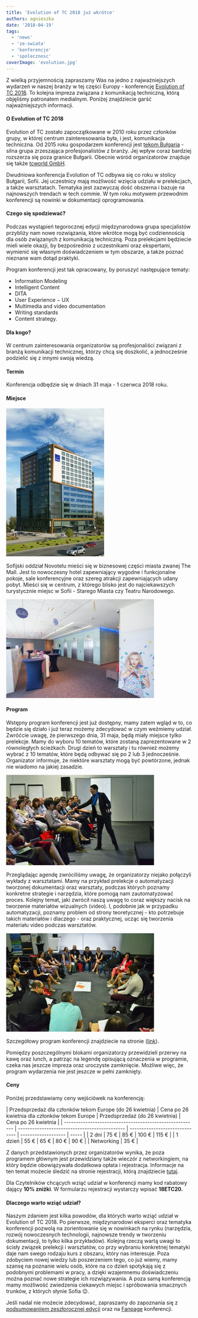 ```yaml
---
title: 'Evolution of TC 2018 już wkrótce'
authors: agnieszka
date: '2018-04-19'
tags:
  - 'news'
  - 'ze-swiata'
  - 'konferencje'
  - 'spolecznosc'
coverImage: 'evolution.jpg'
---
```


Z wielką przyjemnością zapraszamy Was na jedno z najważniejszych wydarzeń w
naszej branży w tej części Europy - konferencję
[Evolution of TC 2018](https://evolution-of-tc.com/). To kolejna impreza
związana z komunikacją techniczną, którą objęliśmy patronatem medialnym. Poniżej
znajdziecie garść najważniejszych informacji.

<!--truncate-->

#### O Evolution of TC 2018

Evolution of TC zostało zapoczątkowane w 2010 roku przez członków grupy, w
której centrum zainteresowania była, i jest, komunikacja techniczna. Od 2015
roku gospodarzem konferencji jest
[tekom Bułgaria](http://www.technical-communication.org/bg/technical-communication-bulgaria.html) -
silna grupa zrzeszająca profesjonalistów z branży. Jej wpływ coraz bardziej
rozszerza się poza granice Bułgarii. Obecnie wśród organizatorów znajduje się
także [tcworld GmbH](http://www.tcworld.info/footer/about-tcworld/).

Dwudniowa konferencja Evolution of TC odbywa się co roku w stolicy Bułgarii,
Sofii. Jej uczestnicy mają możliwość wzięcia udziału w prelekcjach, a także
warsztatach. Tematyka jest zazwyczaj dość obszerna i bazuje na najnowszych
trendach w tech commie. W tym roku motywem przewodnim konferencji są nowinki w
dokumentacji oprogramowania.

#### Czego się spodziewać?

Podczas wystąpień tegorocznej edycji międzynarodowa grupa specjalistów przybliży
nam nowe rozwiązania, które wkrótce mogą być codziennością dla osób związanych z
komunikacją techniczną. Poza prelekcjami będziecie mieli wiele okazji, by
bezpośrednio z uczestnikami oraz ekspertami, wymienić się własnym doświadczeniem
w tym obszarze, a także poznać nieznane wam dotąd praktyki.

Program konferencji jest tak opracowany, by poruszyć następujące tematy:

- Information Modeling
- Intelligent Content
- DITA
- User Experience − UX
- Multimedia and video documentation
- Writing standards
- Content strategy.

#### Dla kogo?

W centrum zainteresowania organizatorów są profesjonaliści związani z branżą
komunikacji technicznej, którzy chcą się doszkolić, a jednocześnie podzielić się
z innymi swoją wiedzą.

#### Termin

Konferencja odbędzie się w dniach 31 maja - 1 czerwca 2018 roku.

#### Miejsce

![](images/csm_2018-03-06_Novotel_Sofia_660_pix_b6b3dadeb5-e1523802045908.jpg)

Sofijski oddział Novotelu mieści się w biznesowej części miasta zwanej The Mall.
Jest to nowoczesny hotel zapewniający wygodne i funkcjonalne pokoje, sale
konferencyjne oraz szereg atrakcji zapewniających udany pobyt. Mieści się w
centrum, z którego blisko jest do najciekawszych turystycznie miejsc w Sofii -
Starego Miasta czy Teatru Narodowego.

![](images/csm_2018-03-06_Novotel_Mezzanine_800_pix_3ec94ccde1-e1523802078951.jpg)

#### Program

Wstępny program konferencji jest już dostępny, mamy zatem wgląd w to, co będzie
się działo i już teraz możemy zdecydować w czym weźmiemy udział. Zwróćcie uwagę,
że pierwszego dnia, 31 maja, będą miały miejsce tylko prelekcje. Mamy do wyboru
10 tematów, które zostaną zaprezentowane w 2 równoległych ścieżkach. Drugi dzień
to warsztaty i tu również możemy wybrać z 10 tematów, które będą odbywać się po
2 lub 3 jednocześnie. Organizator informuje, że niektóre warsztaty mogą być
powtórzone, jednak nie wiadomo na jakiej zasadzie.

![](images/csm_2017-06-20_Leah-Guren_d0e23b5b4a-e1523802098503.jpg)

Przeglądając agendę zwróciliśmy uwagę, że organizatorzy niejako połączyli
wykłady z warsztatami. Mamy na przykład prelekcje o automatyzacji tworzonej
dokumentacji oraz warsztaty, podczas których poznamy konkretne strategie i
narzędzia, które pomogą nam zautomatyzować proces. Kolejny temat, jaki zwrócił
naszą uwagę to coraz większy nacisk na tworzenie materiałów wizualnych (video).
I, podobnie jak w przypadku automatyzacji, poznamy problem od strony
teoretycznej - kto potrzebuje takich materiałów i dlaczego - oraz praktycznej,
ucząc się tworzenia materiału video podczas warsztatów.

![](images/csm_2017-06-20_Interactive-Sess_800_pix_c039fec40f-e1523802113709.jpg)

Szczegółowy program konferencji znajdziecie na stronie
([link](https://evolution-of-tc.com/program-2018/)).

Pomiędzy poszczególnymi blokami organizatorzy przewidzieli przerwy na kawę oraz
lunch, a patrząc na legendę opisującą oznaczenia w programie, czeka nas jeszcze
impreza oraz uroczyste zamknięcie. Możliwe więc, że program wydarzenia nie jest
jeszcze w pełni zamknięty.

#### Ceny

Poniżej przedstawiamy ceny wejściówek na konferencję:

| Przedsprzedaż dla członków tekom Europe (do 26 kwietnia) | Cena po 26 kwietnia dla członków tekom Europe | Przedsprzedaż (do 26 kwietnia) | Cena po 26 kwietnia |
| -------------------------------------------------------- | --------------------------------------------- | ------------------------------ | ------------------- | ----- |
| 2 dni                                                    | 75 €                                          | 85 €                           | 100 €               | 115 € |
| 1 dzień                                                  | 55 €                                          | 65 €                           | 80 €                | 90 €  |
| Networking                                               | 35 €                                          |

Z danych przedstawionych przez organizatorów wynika, że poza programem głównym
jest przewidziany także wieczór z networkingiem, na który będzie obowiązywała
dodatkowa opłata i rejestracja. Informacje na ten temat możecie śledzić na
stronie rejestracji, którą znajdziecie
[tutaj](https://evolution-of-tc.com/register/).

Dla Czytelników chcących wziąć udział w konferencji mamy kod rabatowy dający
**10% zniżki**. W formularzu rejestracji wystarczy wpisać **18ETC20.**

#### Dlaczego warto wziąć udział?

Naszym zdaniem jest kilka powodów, dla których warto wziąć udział w Evolution of
TC 2018. Po pierwsze, międzynarodowi eksperci oraz tematyka konferencji pozwolą
na zorientowanie się w nowinkach na rynku (narzędzia, rozwój nowoczesnych
technologii, najnowsze trendy w tworzeniu dokumentacji, to tylko kilka
przykładów). Kolejną rzeczą wartą uwagi to ścisły związek prelekcji i
warsztatów, co przy wybraniu konkretnej tematyki daje nam swego rodzaju kurs z
obszaru, który nas interesuje. Poza zdobyciem nowej wiedzy lub poszerzeniem
tego, co już wiemy, mamy szansę na poznanie wielu osób, które na co dzień
spotykają się z podobnymi problemami w pracy, a dzięki wzajemnemu doświadczeniu
można poznać nowe strategie ich rozwiązywania. A poza samą konferencją mamy
możliwość zwiedzenia ciekawych miejsc i spróbowania smacznych trunków, z których
słynie Sofia 😉.

Jeśli nadal nie możecie zdecydować, zapraszamy do zapoznania się z
[podsumowaniiem zeszłorocznej edycji](https://evolution-of-tc.com/the-event/event-report/)
oraz na [Fanpage](https://www.facebook.com/evolutiontc/?fref=ts) konferencji.
